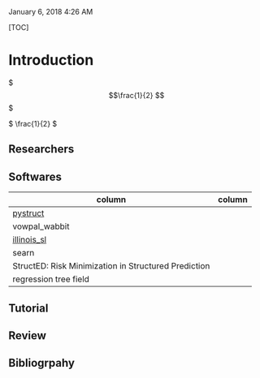 January 6, 2018 4:26 AM

[TOC]

# Introduction

	

$$$\frac{1}{2} $$$

$
\frac{1}{2}
$


## Researchers






## Softwares

| column | column |
|--------|--------|
| [pystruct](https://pystruct.github.io/) | |
| vowpal_wabbit  |        |
| [illinois_sl](http://cogcomp.org/software/illinois-sl/) |      |
| searn          |        |
| StructED: Risk Minimization in Structured Prediction | |
| regression tree field | | 




## Tutorial



## Review


## Bibliogrpahy



